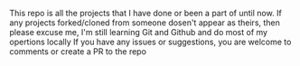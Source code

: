 This repo is all the projects that I have done or been a part of until now.
If any projects forked/cloned from someone dosen't appear as theirs, then please excuse me, I'm still learning Git and Github and do most of my opertions locally
If you have any issues or suggestions, you are welcome to comments or create a PR to the repo